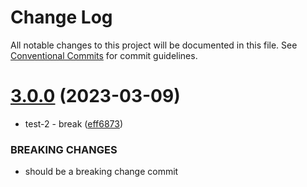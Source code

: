 # Change Log

All notable changes to this project will be documented in this file.
See [Conventional Commits](https://conventionalcommits.org) for commit guidelines.

# [3.0.0](https://github.com/kamen-kirilov/lerna-independent-version/compare/footer@2.0.0...footer@3.0.0) (2023-03-09)


* test-2 - break ([eff6873](https://github.com/kamen-kirilov/lerna-independent-version/commit/eff68731d35e35c7aa482144feaad241a3e669c3))


### BREAKING CHANGES

* should be a breaking change commit
